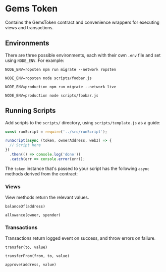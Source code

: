 # Gems Token

Contains the GemsToken contract and convenience wrappers for executing views and transactions.

## Environments

There are three possible environments, each with their own `.env` file and set using `NODE_ENV`. For example:

```
NODE_ENV=ropsten npm run migrate --network ropsten
```

```
NODE_ENV=ropsten node scripts/foobar.js
```

```
NODE_ENV=production npm run migrate --network live
```

```
NODE_ENV=production node scripts/foobar.js
```

## Running Scripts

Add scripts to the `scripts/` directory, using `scripts/template.js` as a guide:

```javascript
const runScript = require('../src/runScript');

runScript(async (token, ownerAddress, web3) => {
  // Script here
})
  .then(() => console.log('done'))
  .catch(err => console.error(err));
```

The `token` instance that's passed to your script has the following `async` methods derived from the contract:

### Views

View methods return the relevant values.

```
balanceOf(address)

allowance(owner, spender)
```

### Transactions

Transactions return logged event on success, and throw errors on failure.

```
transfer(to, value)

transferFrom(from, to, value)

approve(address, value)
```
